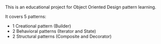 This is an educational project for Object Oriented Design pattern learning.

It covers 5 patterns:
 * 1 Creational pattern (Builder)
 * 2 Behavioral patterns (Iterator and State)
 * 2 Structural patterns (Composite and Decorator) 
 
 
